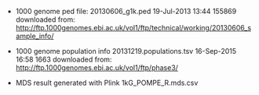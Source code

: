 - 1000 genome ped file:
20130606_g1k.ped                                   19-Jul-2013 13:44              155869
downloaded from:
http://ftp.1000genomes.ebi.ac.uk/vol1/ftp/technical/working/20130606_sample_info/

- 1000 genome population info
20131219.populations.tsv                           16-Sep-2015 16:58                1663
downloaded from:
http://ftp.1000genomes.ebi.ac.uk/vol1/ftp/phase3/

- MDS result
generated with Plink
1kG_POMPE_R.mds.csv
